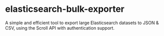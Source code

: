 # elasticsearch-bulk-exporter
A simple and efficient tool to export large Elasticsearch datasets to JSON &amp; CSV, using the Scroll API with authentication support.

